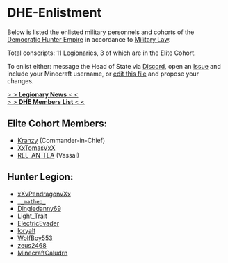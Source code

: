 # DHE-Enlistment

Below is listed the enlisted military personnels and cohorts of the [Democratic Hunter Empire](http://pendragonii.github.io/site/empire.html) in accordance to [Military Law](https://pendragonii.github.io/site/laws.html#military_law).

Total conscripts: 11 Legionaries, 3 of which are in the Elite Cohort.


To enlist either: message the Head of State via [Discord](https://discord.gg/FpPjcZt), open an [Issue](https://github.com/PendragonII/DHE-Enlistment/issues) and include your Minecraft username, or [edit this file](contributing.md) and propose your changes.


[> > **Legionary News** < <](news.md)\
[> > **DHE Members List** < <](member_list.md)


## Elite Cohort Members:
- [Kranzy](https://namemc.com/profile/ce088023-21fa-493a-b080-c8177879bf4f) (Commander-in-Chief)
- [XxTomasVxX](https://namemc.com/profile/1d408d8c-0818-4a92-9dac-078e7691dbfd)
- [REL_AN_TEA](https://namemc.com/profile/4a79e2ce-4d73-4a04-985c-cb2fb6d6cce5) (Vassal)


## Hunter Legion:
- [xXvPendragonvXx](https://namemc.com/profile/d4e6b6cb-1371-4486-bbf3-5d71a53a9c50)
- [` _matheo_`](https://namemc.com/profile/40b0a0b7-06c8-4559-ba5f-1451f2d2e6ee)
- [Dingledanny69](https://namemc.com/profile/bc24b5dd-d7df-41c5-8084-8ad7ae1ba735)
- [Light_Trait](https://namemc.com/profile/622c377d-067c-4a57-8a5d-97c93b3941b9)
- [ElectricEvader](https://namemc.com/profile/7de6da1a-dcc3-4023-9953-654f19f88b0b)
- [loryalt](https://namemc.com/profile/ce72d0e6-8f81-4b08-ae96-de6b44da182d)
- [WolfBoy553](https://namemc.com/profile/4a506691-7a81-49f8-8bb1-71388025a148)
- [zeus2468](https://namemc.com/profile/c7995ae9-7b2d-471b-8458-ab32ac4bb84d)
- [MinecraftCaludrn](https://namemc.com/profile/dfa5ef89-af2b-4f06-ad8f-736bc0067c15)
